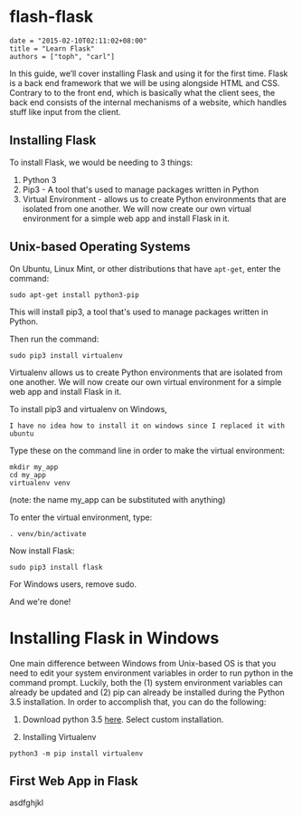 # flash-flask

```
date = "2015-02-10T02:11:02+08:00"
title = "Learn Flask"
authors = ["toph", "carl"]
```

In this guide, we’ll cover installing Flask and using it for the first time. Flask is a back end framework that we will be using alongside HTML and CSS. Contrary to to the front end, which is basically what the client sees, the back end consists of the internal mechanisms of a website, which handles stuff like input from the client.

## Installing Flask
To install Flask, we would be needing to 3 things:
1. Python 3
2. Pip3 - A tool that's used to manage packages written in Python
3. Virtual Environment - allows us to create Python environments that are isolated from one another. We will now create our own
virtual environment for a simple web app and install Flask in it.


Unix-based Operating Systems
---
On Ubuntu, Linux Mint, or other distributions that have `apt-get`, enter the command:
```
sudo apt-get install python3-pip
```
This will install pip3, a tool that's used to manage packages written in Python.

Then run the command:
```
sudo pip3 install virtualenv
```
Virtualenv allows us to create Python environments that are isolated from one another. We will now create our own
virtual environment for a simple web app and install Flask in it.

To install pip3 and virtualenv on Windows,
```
I have no idea how to install it on windows since I replaced it with ubuntu
```

Type these on the command line in order to make the virtual environment:
```
mkdir my_app
cd my_app
virtualenv venv
```
(note: the name my_app can be substituted with anything)

To enter the virtual environment, type:
```
. venv/bin/activate
```
Now install Flask:
```
sudo pip3 install flask
```
For Windows users, remove sudo.

And we're done!

Installing Flask in Windows
===
One main difference between Windows from Unix-based OS is that you need to edit your system environment variables in order to run python in the command prompt. Luckily, both the (1) system environment variables can already be updated and (2) pip can already be installed during the Python 3.5 installation. In order to accomplish that, you can do the following:

1. Download python 3.5 [here](https://www.python.org/downloads/).
Select custom installation.

2. Installing Virtualenv
```
python3 -m pip install virtualenv
```

## First Web App in Flask

asdfghjkl
